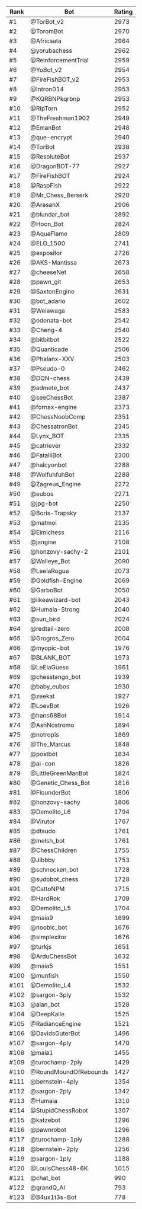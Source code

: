 Rank|Bot|Rating
---|---|---
#1|@TorBot_v2|2973
#2|@ToromBot|2970
#3|@Africaata|2964
#4|@yorubachess|2962
#5|@ReinforcementTrial|2959
#6|@YoBot_v2|2954
#7|@FireFishBOT_v2|2953
#8|@Intron014|2953
#9|@KQRBNPkqrbnp|2953
#10|@RipTorn|2952
#11|@TheFreshman1902|2949
#12|@EmanBot|2948
#13|@que-encrypt|2940
#14|@TorBot|2938
#15|@ResoluteBot|2937
#16|@DragonBOT-77|2927
#17|@FireFishBOT|2924
#18|@RaspFish|2922
#19|@Mr_Chess_Berserk|2920
#20|@ArasanX|2906
#21|@blundar_bot|2892
#22|@Hoon_Bot|2824
#23|@AquaFlame|2809
#24|@ELO_1500|2741
#25|@expositor|2726
#26|@AKS-Mantissa|2673
#27|@cheeseNet|2658
#28|@pawn_git|2653
#29|@SaxtonEngine|2631
#30|@bot_adario|2602
#31|@Weiawaga|2583
#32|@odonata-bot|2542
#33|@Cheng-4|2540
#34|@bitbitbot|2522
#35|@Quanticade|2506
#36|@Phalanx-XXV|2503
#37|@Pseudo-0|2462
#38|@DQN-chess|2439
#39|@admete_bot|2437
#40|@seeChessBot|2387
#41|@fornax-engine|2373
#42|@ChessNoobComp|2351
#43|@ChessatronBot|2345
#44|@Lynx_BOT|2335
#45|@catriever|2332
#46|@FataliiBot|2300
#47|@halcyonbot|2288
#48|@WolfuhfuhBot|2288
#49|@Zagreus_Engine|2272
#50|@eubos|2271
#51|@jpg-bot|2250
#52|@Boris-Trapsky|2137
#53|@matmoi|2135
#54|@Elmichess|2116
#55|@jangine|2108
#56|@honzovy-sachy-2|2101
#57|@Walleye_Bot|2090
#58|@LeelaRogue|2073
#59|@Goldfish-Engine|2069
#60|@GarboBot|2050
#61|@likeawizard-bot|2043
#62|@Humaia-Strong|2040
#63|@sun_bird|2024
#64|@redtail-zero|2008
#65|@Grogros_Zero|2004
#66|@myopic-bot|1976
#67|@BLANK_BOT|1973
#68|@LeElaGuess|1961
#69|@chesstango_bot|1939
#70|@baby_eubos|1930
#71|@zeekat|1927
#72|@LoevBot|1926
#73|@hans68Bot|1914
#74|@AshNostromo|1894
#75|@notropis|1869
#76|@The_Marcus|1848
#77|@postbot|1834
#78|@ai-con|1826
#79|@LittleGreenManBot|1824
#80|@Genetic_Chess_Bot|1816
#81|@FlounderBot|1806
#82|@honzovy-sachy|1806
#83|@Demolito_L6|1794
#84|@Virutor|1767
#85|@dtsudo|1761
#86|@melsh_bot|1761
#87|@ChessChildren|1755
#88|@Jibbby|1753
#89|@schnecken_bot|1728
#90|@sudobot_chess|1728
#91|@CattoNPM|1715
#92|@HardRok|1709
#93|@Demolito_L5|1704
#94|@maia9|1699
#95|@noobic_bot|1676
#96|@simplexitor|1676
#97|@turkjs|1651
#98|@ArduChessBot|1632
#99|@maia5|1551
#100|@munfish|1550
#101|@Demolito_L4|1532
#102|@sargon-3ply|1532
#103|@alan_bot|1528
#104|@DeepKalle|1525
#105|@RadianceEngine|1521
#106|@DavidsGuterBot|1496
#107|@sargon-4ply|1470
#108|@maia1|1455
#109|@turochamp-2ply|1429
#110|@RoundMoundOfRebounds|1427
#111|@bernstein-4ply|1354
#112|@sargon-2ply|1342
#113|@Humaia|1310
#114|@StupidChessRobot|1307
#115|@katzebot|1296
#116|@pawnrobot|1296
#117|@turochamp-1ply|1288
#118|@bernstein-2ply|1256
#119|@sargon-1ply|1188
#120|@LouisChess48-6K|1015
#121|@chat_bot|990
#122|@grandQ_AI|793
#123|@B4ux1t3s-Bot|778
